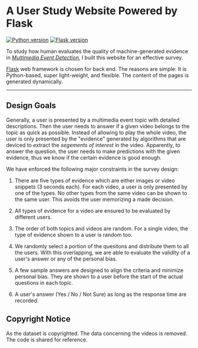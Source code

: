 # A User Study Website Powered by Flask

[![Python version](https://img.shields.io/badge/python-2.7-blue.svg)](https://www.python.org/download/releases/2.7/)
[![Flask version](https://img.shields.io/static/v1.svg?label=flask&message=1.0&color=blue&logo=flask)](https://pypi.org/project/Flask/)

To study how human evaluates the quality of machine-generated evidence in *[Multimedia Event Detection](https://www.nist.gov/itl/iad/mig/med-2016-evaluation)*, I built this website for an effective survey.

[Flask](http://flask.pocoo.org/) web framework is chosen for back end. The reasons are simple: It is Python-based, super light-weight, and flexible. The content of the pages is generated dynamically.

------------------------------------------

## Design Goals

Generally, a user is presented by a multimedia event topic with detailed descriptions. Then the user needs to answer if a given video belongs to the topic as quick as possible. Instead of allowing to play the whole video, the user is only presented by the "evidence" generated by algorithms that are deviced to extract the *segements of interest* in the video. Apparently, to answer the question, the user needs to make predictions with the given evidence, thus we know if the certain evidence is good enough.

We have enforced the following major constraints in the survey design:

1. There are five types of evidence which are either images or video snippets (3 seconds each). For each video, a user is only presented by one of the types. No other types from the same video can be shown to the same user. This avoids the user memorizing a made decision.

2. All types of evidence for a video are ensured to be evaluated by different users.

3. The order of both topics and videos are random. For a single video, the type of evidence shown to a user is random too.

4. We randomly select a portion of the quesitons and distribute them to all the users. With this overlapping, we are able to evaluate the validity of a user's answer or any of the personal bias.

5. A few sample answers are designed to align the criteria and minimize personal bias. They are shown to a user before the start of the actual questions in each topic.

6. A user's answer (Yes / No / Not Sure) as long as the response time are recorded.

## Copyright Notice

As the dataset is copyrighted. The data concerning the videos is removed. The code is shared for reference.
